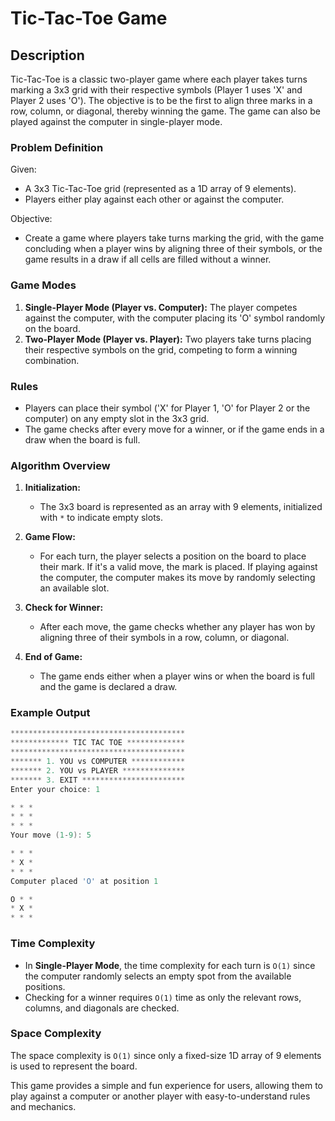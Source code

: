 # Tic-Tac-Toe Game

## Description

Tic-Tac-Toe is a classic two-player game where each player takes turns marking a 3x3 grid with their respective symbols (Player 1 uses 'X' and Player 2 uses 'O'). The objective is to be the first to align three marks in a row, column, or diagonal, thereby winning the game. The game can also be played against the computer in single-player mode.

### Problem Definition

Given:
- A 3x3 Tic-Tac-Toe grid (represented as a 1D array of 9 elements).
- Players either play against each other or against the computer.

Objective:
- Create a game where players take turns marking the grid, with the game concluding when a player wins by aligning three of their symbols, or the game results in a draw if all cells are filled without a winner.

### Game Modes

1. **Single-Player Mode (Player vs. Computer):** The player competes against the computer, with the computer placing its 'O' symbol randomly on the board.
2. **Two-Player Mode (Player vs. Player):** Two players take turns placing their respective symbols on the grid, competing to form a winning combination.

### Rules

- Players can place their symbol ('X' for Player 1, 'O' for Player 2 or the computer) on any empty slot in the 3x3 grid.
- The game checks after every move for a winner, or if the game ends in a draw when the board is full.

### Algorithm Overview

1. **Initialization:** 
   - The 3x3 board is represented as an array with 9 elements, initialized with `*` to indicate empty slots.
   
2. **Game Flow:** 
   - For each turn, the player selects a position on the board to place their mark. If it's a valid move, the mark is placed. If playing against the computer, the computer makes its move by randomly selecting an available slot.

3. **Check for Winner:** 
   - After each move, the game checks whether any player has won by aligning three of their symbols in a row, column, or diagonal.
   
4. **End of Game:** 
   - The game ends either when a player wins or when the board is full and the game is declared a draw.

### Example Output

```c
***************************************
************* TIC TAC TOE *************
***************************************
******* 1. YOU vs COMPUTER ************
******* 2. YOU vs PLAYER **************
******* 3. EXIT ***********************
Enter your choice: 1

* * * 
* * * 
* * * 
Your move (1-9): 5

* * * 
* X * 
* * * 
Computer placed 'O' at position 1

O * * 
* X * 
* * * 
```

### Time Complexity

- In **Single-Player Mode**, the time complexity for each turn is `O(1)` since the computer randomly selects an empty spot from the available positions.
- Checking for a winner requires `O(1)` time as only the relevant rows, columns, and diagonals are checked.

### Space Complexity

The space complexity is `O(1)` since only a fixed-size 1D array of 9 elements is used to represent the board.

This game provides a simple and fun experience for users, allowing them to play against a computer or another player with easy-to-understand rules and mechanics.